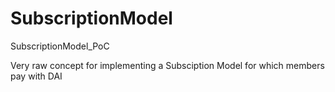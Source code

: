 # SubscriptionModel
SubscriptionModel_PoC

Very raw concept for implementing a Subsciption Model for which members pay with DAI
